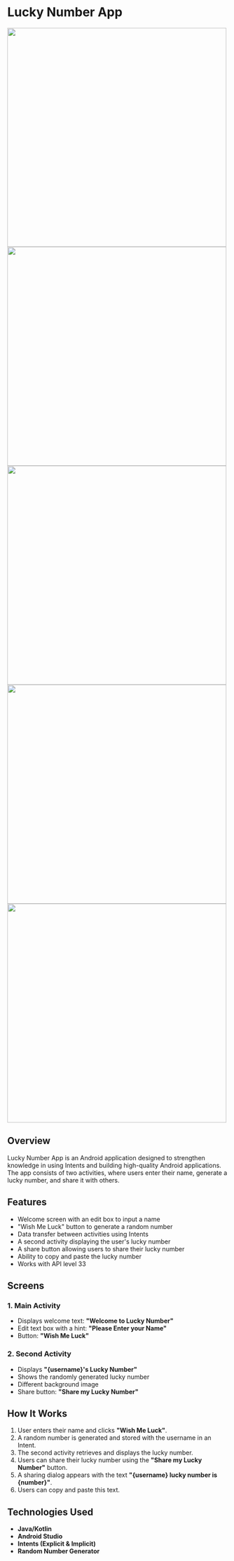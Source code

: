 # Lucky Number App
<img src="https://github.com/user-attachments/assets/35a4f11b-8d22-49b0-85f4-1c1b098fede4" width="500" />
<img src="https://github.com/user-attachments/assets/01411cd5-2cad-46a6-96d7-d05451400b6b" width="500" />
<img src="https://github.com/user-attachments/assets/cab70f3e-0249-4b7b-aeee-3a56af8dda9e" width="500" />
<img src="https://github.com/user-attachments/assets/0bea5fe7-f17f-41c5-911e-14f94a9fdee4" width="500" />
<img src="https://github.com/user-attachments/assets/00a0b7b6-adec-435e-b2d6-2ca20f4e3bff" width="500" />

## Overview
Lucky Number App is an Android application designed to strengthen knowledge in using Intents and building high-quality Android applications. The app consists of two activities, where users enter their name, generate a lucky number, and share it with others.

## Features
- Welcome screen with an edit box to input a name
- "Wish Me Luck" button to generate a random number
- Data transfer between activities using Intents
- A second activity displaying the user's lucky number
- A share button allowing users to share their lucky number
- Ability to copy and paste the lucky number
- Works with API level 33

## Screens
### 1. Main Activity
- Displays welcome text: **"Welcome to Lucky Number"**
- Edit text box with a hint: **"Please Enter your Name"**
- Button: **"Wish Me Luck"**

### 2. Second Activity
- Displays **"{username}'s Lucky Number"**
- Shows the randomly generated lucky number
- Different background image
- Share button: **"Share my Lucky Number"**

## How It Works
1. User enters their name and clicks **"Wish Me Luck"**.
2. A random number is generated and stored with the username in an Intent.
3. The second activity retrieves and displays the lucky number.
4. Users can share their lucky number using the **"Share my Lucky Number"** button.
5. A sharing dialog appears with the text **"{username} lucky number is {number}"**.
6. Users can copy and paste this text.

## Technologies Used
- **Java/Kotlin**
- **Android Studio**
- **Intents (Explicit & Implicit)**
- **Random Number Generator**
